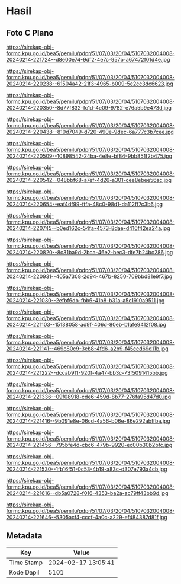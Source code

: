 # Hasil

## Foto C Plano

https://sirekap-obj-formc.kpu.go.id/bea5/pemilu/pdpr/51/07/03/20/04/5107032004008-20240214-221724--d8e00e74-9df2-4e7c-957b-a67472f01d4e.jpg

https://sirekap-obj-formc.kpu.go.id/bea5/pemilu/pdpr/51/07/03/20/04/5107032004008-20240214-220238--61504a42-21f3-4965-b009-5e2cc3dc6623.jpg

https://sirekap-obj-formc.kpu.go.id/bea5/pemilu/pdpr/51/07/03/20/04/5107032004008-20240214-220350--8d77f832-fc1d-4e09-9782-e76a5b9e473d.jpg

https://sirekap-obj-formc.kpu.go.id/bea5/pemilu/pdpr/51/07/03/20/04/5107032004008-20240214-220438--810d7049-d720-490e-9dec-6a777c3b7cee.jpg

https://sirekap-obj-formc.kpu.go.id/bea5/pemilu/pdpr/51/07/03/20/04/5107032004008-20240214-220509--10898542-24ba-4e8e-bf84-9bb851f2b475.jpg

https://sirekap-obj-formc.kpu.go.id/bea5/pemilu/pdpr/51/07/03/20/04/5107032004008-20240214-220542--048bbf68-a7ef-4d26-a301-cee8ebee56ac.jpg

https://sirekap-obj-formc.kpu.go.id/bea5/pemilu/pdpr/51/07/03/20/04/5107032004008-20240214-220654--eaf4df99-fffa-48c0-98d1-da112ff7c3b6.jpg

https://sirekap-obj-formc.kpu.go.id/bea5/pemilu/pdpr/51/07/03/20/04/5107032004008-20240214-220745--b0ed162c-54fa-4573-8dae-d416f42ea24a.jpg

https://sirekap-obj-formc.kpu.go.id/bea5/pemilu/pdpr/51/07/03/20/04/5107032004008-20240214-220820--8c31ba9d-2bca-46e2-bec3-dfe7b24bc286.jpg

https://sirekap-obj-formc.kpu.go.id/bea5/pemilu/pdpr/51/07/03/20/04/5107032004008-20240214-220931--405a7308-2d94-467b-8250-709bbd81e9f7.jpg

https://sirekap-obj-formc.kpu.go.id/bea5/pemilu/pdpr/51/07/03/20/04/5107032004008-20240214-221030--2efbf6db-fbb6-41b8-b31a-a5c1910a9511.jpg

https://sirekap-obj-formc.kpu.go.id/bea5/pemilu/pdpr/51/07/03/20/04/5107032004008-20240214-221103--15138058-ad9f-406d-80eb-b1afe9412f08.jpg

https://sirekap-obj-formc.kpu.go.id/bea5/pemilu/pdpr/51/07/03/20/04/5107032004008-20240214-221141--469c80c9-3eb8-4fd6-a2b9-f45ced69d11b.jpg

https://sirekap-obj-formc.kpu.go.id/bea5/pemilu/pdpr/51/07/03/20/04/5107032004008-20240214-221222--dccab911-920f-4a47-bb3c-73f5091415bb.jpg

https://sirekap-obj-formc.kpu.go.id/bea5/pemilu/pdpr/51/07/03/20/04/5107032004008-20240214-221336--09f08918-cde6-459d-8b77-276fa95d47d0.jpg

https://sirekap-obj-formc.kpu.go.id/bea5/pemilu/pdpr/51/07/03/20/04/5107032004008-20240214-221416--9b091e8e-06cd-4a56-b06e-86e292abffba.jpg

https://sirekap-obj-formc.kpu.go.id/bea5/pemilu/pdpr/51/07/03/20/04/5107032004008-20240214-221456--795bfe4d-cbc6-479b-9920-ec00b30b2bfc.jpg

https://sirekap-obj-formc.kpu.go.id/bea5/pemilu/pdpr/51/07/03/20/04/5107032004008-20240214-221530--1fb16f51-0c53-4b19-a83c-d307e793a4cb.jpg

https://sirekap-obj-formc.kpu.go.id/bea5/pemilu/pdpr/51/07/03/20/04/5107032004008-20240214-221616--db5a0728-f016-4353-ba2a-ac79ff43bb9d.jpg

https://sirekap-obj-formc.kpu.go.id/bea5/pemilu/pdpr/51/07/03/20/04/5107032004008-20240214-221646--5305acf4-cccf-4a0c-a229-ef484387d81f.jpg


## Metadata

| Key        | Value               |
| ---------- | ------------------- |
| Time Stamp | 2024-02-17 13:05:41 |
| Kode Dapil | 5101                |



